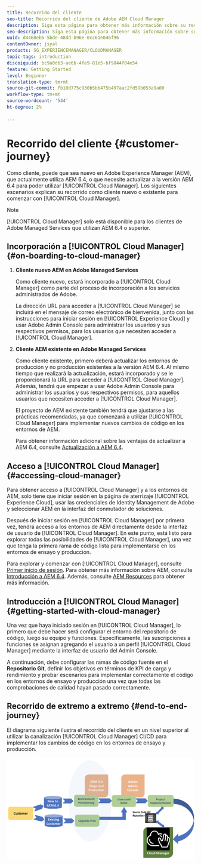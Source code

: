 ```yaml
---
title: Recorrido del cliente
seo-title: Recorrido del cliente de Adobe AEM Cloud Manager
description: Siga esta página para obtener más información sobre su recorrido como cliente y comenzar a usar Cloud Manager.
seo-description: Siga esta página para obtener más información sobre su recorrido como cliente y comenzar a usar Adobe AEM Cloud Manager.
uuid: d4468eb6-5bde-48dd-b96e-0cc61e046f96
contentOwner: jsyal
products: SG_EXPERIENCEMANAGER/CLOUDMANAGER
topic-tags: introduction
discoiquuid: bc9a0d63-ae6b-4fe9-81e5-bf9844f04e54
feature: Getting Started
level: Beginner
translation-type: tm+mt
source-git-commit: fb10d775c930b5bb475b497aac2fd59b053a9a00
workflow-type: tm+mt
source-wordcount: '544'
ht-degree: 2%

---
```



# Recorrido del cliente {#customer-journey}

Como cliente, puede que sea nuevo en Adobe Experience Manager (AEM), que actualmente utiliza AEM 6.4, o que necesite actualizar a la versión AEM 6.4 para poder utilizar [!UICONTROL Cloud Manager]. Los siguientes escenarios explican su recorrido como cliente nuevo o existente para comenzar con [!UICONTROL Cloud Manager].

>[!NOTE]
>
>[!UICONTROL Cloud Manager] solo está disponible para los clientes de Adobe Managed Services que utilizan AEM 6.4 o superior.

## Incorporación a [!UICONTROL Cloud Manager]{#on-boarding-to-cloud-manager}

1. **Cliente nuevo AEM en Adobe Managed Services**

   Como cliente nuevo, estará incorporado a [!UICONTROL Cloud Manager] como parte del proceso de incorporación a los servicios administrados de Adobe.

   La dirección URL para acceder a [!UICONTROL Cloud Manager] se incluirá en el mensaje de correo electrónico de bienvenida, junto con las instrucciones para iniciar sesión en [!UICONTROL Experience Cloud] y usar Adobe Admin Console para administrar los usuarios y sus respectivos permisos, para los usuarios que necesiten acceder a [!UICONTROL Cloud Manager].

1. **Cliente AEM existente en Adobe Managed Services**

   Como cliente existente, primero deberá actualizar los entornos de producción y no producción existentes a la versión AEM 6.4. Al mismo tiempo que realizará la actualización, estará incorporado y se le proporcionará la URL para acceder a [!UICONTROL Cloud Manager]. Además, tendrá que empezar a usar Adobe Admin Console para administrar los usuarios y sus respectivos permisos, para aquellos usuarios que necesiten acceder a [!UICONTROL Cloud Manager].

   El proyecto de AEM existente también tendrá que ajustarse a las prácticas recomendadas, ya que comenzará a utilizar [!UICONTROL Cloud Manager] para implementar nuevos cambios de código en los entornos de AEM.

   Para obtener información adicional sobre las ventajas de actualizar a AEM 6.4, consulte [Actualización a AEM 6.4](https://helpx.adobe.com/experience-manager/6-4/sites/deploying/using/upgrade.html).

## Acceso a [!UICONTROL Cloud Manager] {#accessing-cloud-manager}

Para obtener acceso a [!UICONTROL Cloud Manager] y a los entornos de AEM, solo tiene que iniciar sesión en la página de aterrizaje [!UICONTROL Experience Cloud], usar las credenciales de Identity Management de Adobe y seleccionar AEM en la interfaz del conmutador de soluciones.

Después de iniciar sesión en [!UICONTROL Cloud Manager] por primera vez, tendrá acceso a los entornos de AEM directamente desde la interfaz de usuario de [!UICONTROL Cloud Manager]. En este punto, está listo para explorar todas las posibilidades de [!UICONTROL Cloud Manager], una vez que tenga la primera rama de código lista para implementarse en los entornos de ensayo y producción.

Para explorar y comenzar con [!UICONTROL Cloud Manager], consulte [Primer inicio de sesión](first-time-login.md). Para obtener más información sobre AEM, consulte [Introducción a AEM 6.4](https://helpx.adobe.com/experience-manager/6-4/sites/deploying/using/deploy.html). Además, consulte [AEM Resources](https://www.adobe.com/marketing-cloud/experience-manager/resources.html?promoid=759X6WV8&amp;mv=other) para obtener más información.

## Introducción a [!UICONTROL Cloud Manager] {#getting-started-with-cloud-manager}

Una vez que haya iniciado sesión en [!UICONTROL Cloud Manager], lo primero que debe hacer será configurar el entorno del repositorio de código, luego su equipo y funciones. Específicamente, las suscripciones a funciones se asignan agregando el usuario a un perfil [!UICONTROL Cloud Manager] mediante la interfaz de usuario del Admin Console.

A continuación, debe configurar las ramas de código fuente en el **Repositorio Git**, definir los objetivos en términos de KPI de carga y rendimiento y probar escenarios para implementar correctamente el código en los entornos de ensayo y producción una vez que todas las comprobaciones de calidad hayan pasado correctamente.

## Recorrido de extremo a extremo {#end-to-end-journey}

El diagrama siguiente ilustra el recorrido del cliente en un nivel superior al utilizar la canalización [!UICONTROL Cloud Manager] CI/CD para implementar los cambios de código en los entornos de ensayo y producción.

![](assets/screen_shot_2018-05-15at124004pm.png)

